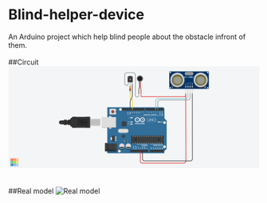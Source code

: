 # Blind-helper-device
An Arduino project which help blind people about the obstacle infront of them.
</br></br>
##Circuit
![Circuit](https://raw.githubusercontent.com/sudhamshu137/Blind-helper-device/main/5.png) </br> </br> </br>
##Real model
![Real model](https://hackster.imgix.net/uploads/attachments/259513/us_ql5YgrKrg2.png?auto=compress%2Cformat&w=900&h=675&fit=min)
